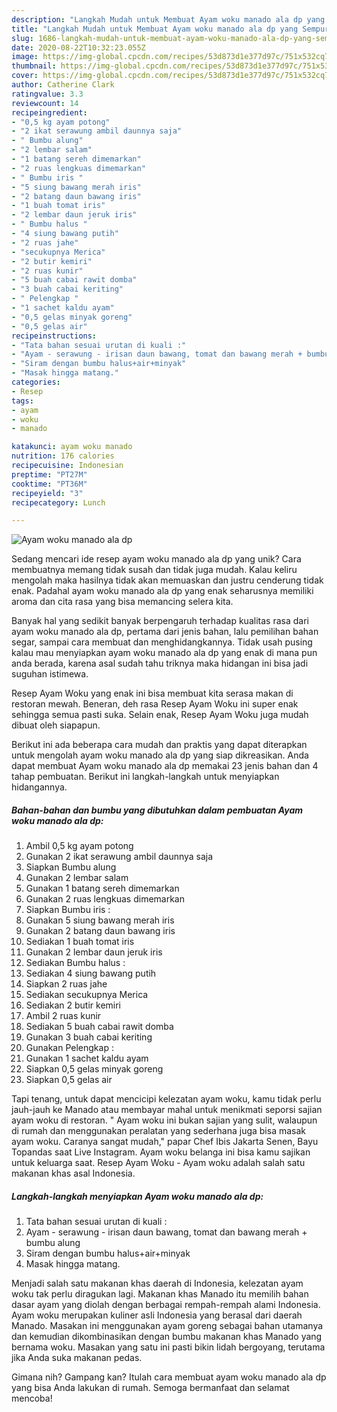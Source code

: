```yaml
---
description: "Langkah Mudah untuk Membuat Ayam woku manado ala dp yang Sempurna"
title: "Langkah Mudah untuk Membuat Ayam woku manado ala dp yang Sempurna"
slug: 1686-langkah-mudah-untuk-membuat-ayam-woku-manado-ala-dp-yang-sempurna
date: 2020-08-22T10:32:23.055Z
image: https://img-global.cpcdn.com/recipes/53d873d1e377d97c/751x532cq70/ayam-woku-manado-ala-dp-foto-resep-utama.jpg
thumbnail: https://img-global.cpcdn.com/recipes/53d873d1e377d97c/751x532cq70/ayam-woku-manado-ala-dp-foto-resep-utama.jpg
cover: https://img-global.cpcdn.com/recipes/53d873d1e377d97c/751x532cq70/ayam-woku-manado-ala-dp-foto-resep-utama.jpg
author: Catherine Clark
ratingvalue: 3.3
reviewcount: 14
recipeingredient:
- "0,5 kg ayam potong"
- "2 ikat serawung ambil daunnya saja"
- " Bumbu alung"
- "2 lembar salam"
- "1 batang sereh dimemarkan"
- "2 ruas lengkuas dimemarkan"
- " Bumbu iris "
- "5 siung bawang merah iris"
- "2 batang daun bawang iris"
- "1 buah tomat iris"
- "2 lembar daun jeruk iris"
- " Bumbu halus "
- "4 siung bawang putih"
- "2 ruas jahe"
- "secukupnya Merica"
- "2 butir kemiri"
- "2 ruas kunir"
- "5 buah cabai rawit domba"
- "3 buah cabai keriting"
- " Pelengkap "
- "1 sachet kaldu ayam"
- "0,5 gelas minyak goreng"
- "0,5 gelas air"
recipeinstructions:
- "Tata bahan sesuai urutan di kuali :"
- "Ayam - serawung - irisan daun bawang, tomat dan bawang merah + bumbu alung"
- "Siram dengan bumbu halus+air+minyak"
- "Masak hingga matang."
categories:
- Resep
tags:
- ayam
- woku
- manado

katakunci: ayam woku manado 
nutrition: 176 calories
recipecuisine: Indonesian
preptime: "PT27M"
cooktime: "PT36M"
recipeyield: "3"
recipecategory: Lunch

---
```



![Ayam woku manado ala dp](https://img-global.cpcdn.com/recipes/53d873d1e377d97c/751x532cq70/ayam-woku-manado-ala-dp-foto-resep-utama.jpg)

Sedang mencari ide resep ayam woku manado ala dp yang unik? Cara membuatnya memang tidak susah dan tidak juga mudah. Kalau keliru mengolah maka hasilnya tidak akan memuaskan dan justru cenderung tidak enak. Padahal ayam woku manado ala dp yang enak seharusnya memiliki aroma dan cita rasa yang bisa memancing selera kita.

Banyak hal yang sedikit banyak berpengaruh terhadap kualitas rasa dari ayam woku manado ala dp, pertama dari jenis bahan, lalu pemilihan bahan segar, sampai cara membuat dan menghidangkannya. Tidak usah pusing kalau mau menyiapkan ayam woku manado ala dp yang enak di mana pun anda berada, karena asal sudah tahu triknya maka hidangan ini bisa jadi suguhan istimewa.

Resep Ayam Woku yang enak ini bisa membuat kita serasa makan di restoran mewah. Beneran, deh rasa Resep Ayam Woku ini super enak sehingga semua pasti suka. Selain enak, Resep Ayam Woku juga mudah dibuat oleh siapapun.


Berikut ini ada beberapa cara mudah dan praktis yang dapat diterapkan untuk mengolah ayam woku manado ala dp yang siap dikreasikan. Anda dapat membuat Ayam woku manado ala dp memakai 23 jenis bahan dan 4 tahap pembuatan. Berikut ini langkah-langkah untuk menyiapkan hidangannya.

<!--inarticleads1-->

##### Bahan-bahan dan bumbu yang dibutuhkan dalam pembuatan Ayam woku manado ala dp:

1. Ambil 0,5 kg ayam potong
1. Gunakan 2 ikat serawung ambil daunnya saja
1. Siapkan  Bumbu alung
1. Gunakan 2 lembar salam
1. Gunakan 1 batang sereh dimemarkan
1. Gunakan 2 ruas lengkuas dimemarkan
1. Siapkan  Bumbu iris :
1. Gunakan 5 siung bawang merah iris
1. Gunakan 2 batang daun bawang iris
1. Sediakan 1 buah tomat iris
1. Gunakan 2 lembar daun jeruk iris
1. Sediakan  Bumbu halus :
1. Sediakan 4 siung bawang putih
1. Siapkan 2 ruas jahe
1. Sediakan secukupnya Merica
1. Sediakan 2 butir kemiri
1. Ambil 2 ruas kunir
1. Sediakan 5 buah cabai rawit domba
1. Gunakan 3 buah cabai keriting
1. Gunakan  Pelengkap :
1. Gunakan 1 sachet kaldu ayam
1. Siapkan 0,5 gelas minyak goreng
1. Siapkan 0,5 gelas air


Tapi tenang, untuk dapat mencicipi kelezatan ayam woku, kamu tidak perlu jauh-jauh ke Manado atau membayar mahal untuk menikmati seporsi sajian ayam woku di restoran. &#34; Ayam woku ini bukan sajian yang sulit, walaupun di rumah dan menggunakan peralatan yang sederhana juga bisa masak ayam woku. Caranya sangat mudah,&#34; papar Chef Ibis Jakarta Senen, Bayu Topandas saat Live Instagram. Ayam woku belanga ini bisa kamu sajikan untuk keluarga saat. Resep Ayam Woku - Ayam woku adalah salah satu makanan khas asal Indonesia. 

<!--inarticleads2-->

##### Langkah-langkah menyiapkan Ayam woku manado ala dp:

1. Tata bahan sesuai urutan di kuali :
1. Ayam - serawung - irisan daun bawang, tomat dan bawang merah + bumbu alung
1. Siram dengan bumbu halus+air+minyak
1. Masak hingga matang.


Menjadi salah satu makanan khas daerah di Indonesia, kelezatan ayam woku tak perlu diragukan lagi. Makanan khas Manado itu memilih bahan dasar ayam yang diolah dengan berbagai rempah-rempah alami Indonesia. Ayam woku merupakan kuliner asli Indonesia yang berasal dari daerah Manado. Masakan ini menggunakan ayam goreng sebagai bahan utamanya dan kemudian dikombinasikan dengan bumbu makanan khas Manado yang bernama woku. Masakan yang satu ini pasti bikin lidah bergoyang, terutama jika Anda suka makanan pedas. 

Gimana nih? Gampang kan? Itulah cara membuat ayam woku manado ala dp yang bisa Anda lakukan di rumah. Semoga bermanfaat dan selamat mencoba!
